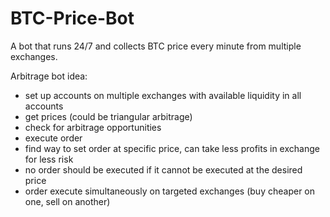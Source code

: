 # BTC-Price-Bot

A bot that runs 24/7 and collects BTC price every minute from multiple exchanges.

Arbitrage bot idea:
- set up accounts on multiple exchanges with available liquidity in all accounts
- get prices (could be triangular arbitrage)
- check for arbitrage opportunities
- execute order
- find way to set order at specific price, can take less profits in exchange for less risk
- no order should be executed if it cannot be executed at the desired price
- order execute simultaneously on targeted exchanges (buy cheaper on one, sell on another)
